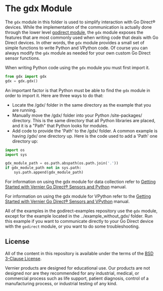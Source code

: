 # The gdx Module

The `gdx` module in this folder is used to simplify interaction with Go Direct® devices. While the implementation of the communication is actually done through the lower level [godirect module](https://pypi.org/project/godirect/), the `gdx` module exposes the features that are most commonly used when writing code that deals with Go Direct devices. In other words, the `gdx` module provides a small set of simple functions to write Python and VPython code. Of course you can always modify the `gdx` module as needed for your own custom Go Direct sensor functions.

When writing Python code using the `gdx` module you must first import it.

```python
from gdx import gdx
gdx = gdx.gdx()
```

An important factor is that Python must be able to find the `gdx` module in order to import it. Here are three ways to do that:

- Locate the /gdx/ folder in the same directory as the example that you are running.
- Manually move the /gdx/ folder into your Python /site-packages/ directory. This is the same directory that all Python libraries are placed, and it is a "Path" that Python looks for modules.
- Add code to provide the 'Path' to the /gdx/ folder. A common example is having /gdx/ one directory up. Here is the code used to add a 'Path' one directory up:

```python
import os
import sys

gdx_module_path = os.path.abspath(os.path.join('.'))
if gdx_module_path not in sys.path:
    sys.path.append(gdx_module_path)
```

For information on using the gdx module for data collection refer to [Getting Started with Vernier Go Direct® Sensors and Python](https://github.com/VernierST/godirect-examples/tree/main/python) manual.

For information on using the gdx module for VPython refer to the [Getting Started with Vernier Go Direct® Sensors and VPython](https://github.com/VernierST/godirect-examples/tree/main/python/vpython_examples) manual.

All of the examples in the godirect-examples repository use the `gdx` module, except for the example located in the ../example_without_gdx/ folder. Run this example if you want to communicate directly to your Go Direct device with the `godirect` module, or you want to do some troubleshooting.

## License

All of the content in this repository is available under the terms of the [BSD 3-Clause License](../../LICENSE).

Vernier products are designed for educational use. Our products are not designed nor are they recommended for any industrial, medical, or commercial process such as life support, patient diagnosis, control of a manufacturing process, or industrial testing of any kind.